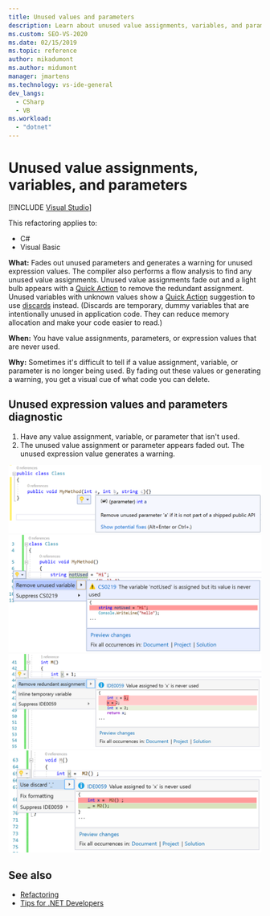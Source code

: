 ```yaml
---
title: Unused values and parameters
description: Learn about unused value assignments, variables, and parameters and how they appear in the code editor in Visual Studio.
ms.custom: SEO-VS-2020
ms.date: 02/15/2019
ms.topic: reference
author: mikadumont
ms.author: midumont 
manager: jmartens
ms.technology: vs-ide-general
dev_langs:
  - CSharp
  - VB
ms.workload:
  - "dotnet"
---
```

# Unused value assignments, variables, and parameters

 [!INCLUDE [Visual Studio](~/includes/applies-to-version/vs-windows-only.md)]

This refactoring applies to:

- C#
- Visual Basic

**What:** Fades out unused parameters and generates a warning for unused expression values. The compiler also performs a flow analysis to find any unused value assignments. Unused value assignments fade out and a light bulb appears with a [Quick Action](../quick-actions.md) to remove the redundant assignment. Unused variables with unknown values show a [Quick Action](../quick-actions.md) suggestion to use [discards](/dotnet/csharp/discards) instead. (Discards are temporary, dummy variables that are intentionally unused in application code. They can reduce memory allocation and make your code easier to read.)

**When:** You have value assignments, parameters, or expression values that are never used.

**Why:** Sometimes it's difficult to tell if a value assignment, variable, or parameter is no longer being used. By fading out these values or generating a warning, you get a visual cue of what code you can delete.

## Unused expression values and parameters diagnostic

1. Have any value assignment, variable, or parameter that isn't used.
2. The unused value assignment or parameter appears faded out. The unused expression value generates a warning.

  ![Unused parameter](media/unused-parameter.png)
  ![Unused value](media/unused-value.png)
  ![Unused value assignment](media/unused-value-assignment.png)
  ![Unused value discard](media/unused-value-discard.png)

## See also

- [Refactoring](../refactoring-in-visual-studio.md)
- [Tips for .NET Developers](../csharp-developer-productivity.md)
